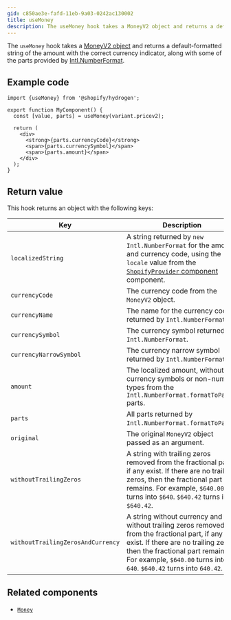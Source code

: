 ```yaml
---
gid: c850ae3e-fafd-11eb-9a03-0242ac130002
title: useMoney
description: The useMoney hook takes a MoneyV2 object and returns a default-formatted string of the amount with the correct currency indicator, along with some of the parts provided by Intl.NumberFormat.
---
```


The `useMoney` hook takes a [MoneyV2 object](https://shopify.dev/api/storefront/reference/common-objects/moneyv2) and returns a
default-formatted string of the amount with the correct currency indicator, along with some of the parts provided by
[Intl.NumberFormat](https://developer.mozilla.org/en-US/docs/Web/JavaScript/Reference/Global_Objects/Intl/NumberFormat).

## Example code

```tsx
import {useMoney} from '@shopify/hydrogen';

export function MyComponent() {
  const [value, parts] = useMoney(variant.pricev2);

  return (
    <div>
      <strong>{parts.currencyCode}</strong>
      <span>{parts.currencySymbol}</span>
      <span>{parts.amount}</span>
    </div>
  );
}
```

## Return value

This hook returns an object with the following keys:

| Key                               | Description                                                                                                                                                                                                                                    |
| --------------------------------- | ---------------------------------------------------------------------------------------------------------------------------------------------------------------------------------------------------------------------------------------------- |
| `localizedString`                 | A string returned by `new Intl.NumberFormat` for the amount and currency code, using the `locale` value from the [`ShopifyProvider` component](https://shopify.dev/api/hydrogen/components/global/shopifyprovider) component.            |
| `currencyCode`                    | The currency code from the `MoneyV2` object.                                                                                                                                                                                                   |
| `currencyName`                    | The name for the currency code, returned by `Intl.NumberFormat`.                                                                                                                                                                               |
| `currencySymbol`                  | The currency symbol returned by `Intl.NumberFormat`.                                                                                                                                                                                           |
| `currencyNarrowSymbol`            | The currency narrow symbol returned by `Intl.NumberFormat`.                                                                                                                                                                                    |
| `amount`                          | The localized amount, without any currency symbols or non-number types from the `Intl.NumberFormat.formatToParts` parts.                                                                                                                       |
| `parts`                           | All parts returned by `Intl.NumberFormat.formatToParts`.                                                                                                                                                                                       |
| `original`                        | The original `MoneyV2` object passed as an argument.                                                                                                                                                                                           |
| `withoutTrailingZeros`            | A string with trailing zeros removed from the fractional part, if any exist. If there are no trailing zeros, then the fractional part remains. For example, `$640.00` turns into `$640`. `$640.42` turns into `$640.42`.                       |
| `withoutTrailingZerosAndCurrency` | A string without currency and without trailing zeros removed from the fractional part, if any exist. If there are no trailing zeros, then the fractional part remains. For example, `$640.00` turns into `640`. `$640.42` turns into `640.42`. |

## Related components

- [`Money`](https://shopify.dev/api/hydrogen/components/primitive/money)
